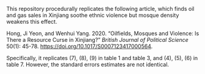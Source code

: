 This repository procedurally replicates the following article, which finds oil and gas sales in Xinjiang soothe ethnic violence but mosque density weakens this effect.

Hong, Ji Yeon, and Wenhui Yang. 2020. “Oilfields, Mosques and Violence: Is There a Resource Curse in Xinjiang?” _British Journal of Political Science_ 50(1): 45-78. <https://doi.org/10.1017/S0007123417000564>.

Specifically, it replicates (7), (8), (9) in table 1 and table 3, and (4), (5), (6) in table 7. However, the standard errors estimates are not identical.